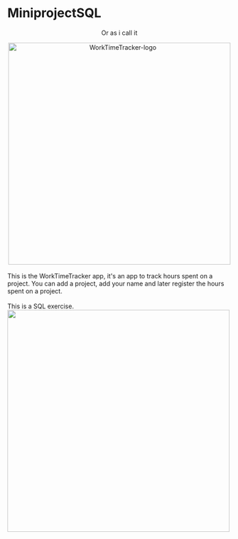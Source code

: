 # MiniprojectSQL
<p align="center">Or as i call it</p>
<div align="center">
  <img src="https://user-images.githubusercontent.com/113366808/224378996-3bd342cc-9bef-4375-812e-91032252aecb.gif" width="500"   alt="WorkTimeTracker-logo">
</div>
</br>
This is the WorkTimeTracker app,
it's an app to track hours spent on a project. You can add a project, add your name and later register the hours spent on a project.
</br>
</br>
This is a SQL exercise.
</br>
<img src="https://user-images.githubusercontent.com/113366808/224383779-200003a2-0489-4954-851c-a61905bef8b3.gif" width="500">
